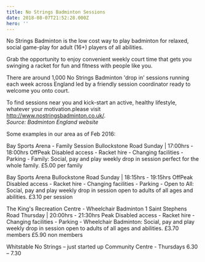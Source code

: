 ```yaml
---
title: No Strings Badminton Sessions
date: 2018-08-07T21:52:28.000Z
hero: ''
---
```

No Strings Badminton is the low cost way to play badminton for relaxed, social game-play for adult (16+) players of all abilities. 

Grab the opportunity to enjoy convenient weekly court time that gets you swinging a racket for fun and fitness with people like you.

There are around 1,000 No Strings Badminton 'drop in' sessions running each week across England led by a friendly session coordinator ready to welcome you onto court.

To find sessions near you and kick-start an active, healthy lifestyle, whatever your motivation.please visit http://www.nostringsbadminton.co.uk/.  
_Source: Badminton England website_

Some examples in our area as of Feb 2016:

Bay Sports Arena - Family Session Bullockstone Road Sunday | 17:00hrs - 18:00hrs OffPeak Disabled access - Racket hire - Changing facilities - Parking - Family: Social, pay and play weekly drop in session perfect for the whole family. £5.00 per family

Bay Sports Arena Bullockstone Road Sunday | 18:15hrs - 19:15hrs OffPeak Disabled access - Racket hire - Changing facilities - Parking - Open to All: Social, pay and play weekly drop in session open to adults of all ages and abilities. £3.10 per session

The King's Recreation Centre - Wheelchair Badminton 1 Saint Stephens Road Thursday | 20:00hrs - 21:30hrs Peak Disabled access - Racket hire - Changing facilities - Parking - Wheelchair Badminton: Social, pay and play weekly drop in session open to adults of all ages and abilities. £3.70 members £5.90 non members

Whitstable No Strings – just started up Community Centre - Thursdays 6.30 – 7.30
